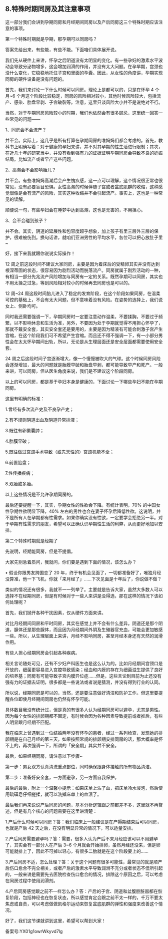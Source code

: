 ## 8.特殊时期同房及其注意事项
这一部分我们会讲到孕期同房和月经期间同房以及产后同房这三个特殊时期应该注意的事项。


第一个特殊时期就是孕期，那孕期可以同房吗？


答案先给出来，有些能，有些不能。下面咱们具体展开说。


我们先从硬件上来讲，怀孕之后阴道没有太明显的变化。有一些孕妇的激素水平波动会导致分泌物增多，这会增加润滑的作用，并没有太大问题。在孕早期，宫颈也没什么变化，它稳稳地托住子宫和里面的孕囊。因此，从女性的角度讲，孕期实现同房的硬件设备是没有问题的。


首先，我们来讨论一下什么时候可以同房。理论上是都可以的，只是在怀孕 4 个月~6 个月这个阶段比较稳定，同房的风险相对较小，其他时候风险较大，包括流产、感染、胎盘早剥、子宫破裂等。注意，这里只谈风险大小并不是说绝对不行。


当然，对于孕期同房风险较小的时期，我们也依然会有很多顾忌，这里统一回答一些常见的问题——


1、同房会不会流产？


并不会。实际上，这几乎是所有打算在孕期同房的准妈妈们都会考虑的。首先，教科书上明确写着：对于健康的孕妇来讲，并不对其孕期的性生活进行限制；其次，在近几十年的研究当中，并没有看到强有力的证据证明孕期同房会导致不良的妊娠结局。比如流产或者早产这些问题。


2、高潮会不会影响胎儿？


并不会。有些准妈妈高潮后会产生愧疚感，这一点可以理解，这个情况很正常也很常见，没有必要盲目恐惧。女性高潮的时候伴随子宫或者盆底肌群的收缩，这种感觉很像是会有流产的风险，其实这种收缩并不会引起流产。事实上，这也是一种常见的误解。


顺便说一句，有些孕妇会在睡梦中达到高潮，这也是无害的，不用担心。


3、会不会碰到孩子？


并不会。其实，阴道的延展性和包容度超乎想象，加上孩子有里三层外三层的保护，很难被伤到。换句话讲，就咱们亚洲男性的平均水平，各位可以把心放肚子里~


好，接下来我就跟你说说实际操作！


12 周之前这段时间不建议大家同房，主要是因为着床后的受精卵其实并没有达到根深蒂固的状态，很容易因为剧烈活动而脱落流产。同房就属于剧烈活动的一种，有相当一部分先兆流产风险增加与同房有一定的关系。既然孕期可以同房，其实也不用太操之过急，等到风险相对较小的时候再去同房也是可以的。


12 周~24 周这段时间胎儿进入了稳定的发育阶段，在这个阶段如果同房，在温柔可控的基础上，不会有太大问题，但不意味着没有风险。在姿势的选择上，我们说女上、侧卧均可。


同时我还需要强调一下，孕期同房时一定要注意动作温柔，不要揉胸，不要过于频繁，以不影响休息和生活为准，另外，不要因为处于孕期就觉得不用担心怀孕了，那就不戴安全套，其实安全套还是要用的，主要是因为精液有可能会刺激子宫产生宫缩，在这个阶段我们可不希望产生宫缩。而且还不得不强调一下，有一小部分男性会在太太怀孕期间出轨，所以，无论是从生理层面还是安全层面都需要使用安全套。


24 周之后这段时间子宫逐渐增大，像一个慢慢被吹大的气球。这个时候同房风险会逐渐增加，最大的问题就是胎膜早破和胎盘早剥，都可能导致早产和死产。一般来讲，可以同房，但从医生角度来说，我们是不建议这个阶段同房。


以上的可以同房，都是基于孕妇本身是健康的，下面讨论一下哪些孕妇不能在孕期同房。


这里有明确的标准：


1.曾经有多次流产史及不良孕产史；


2.有不规则阴道出血及阴道异常排液；


3.既往有卵巢囊肿；


4.胎膜早破；


5.既往做过宫颈手术导致（或先天性的）宫颈机能不全；


6.前置胎盘；


7.性传播疾病；


8.双胎或多胎。


以上这些情况是不允许孕期同房的。


最后还要提醒一下，其实，孕期女性的性欲会下降。有统计表明，70% 的中国女性孕期性欲明显下降，40% 左右的男性也会在妻子怀孕后降低性欲。这说明，并不是所有人在孕期都有性需求。如果你确实没有性欲，一定要学会拒绝另一半。对于孕期有性需求的朋友，希望可以正确认识孕期性生活的利弊，从而更好地加以安排。


第二个特殊时期就是经期了


先说明，经期能同房，但是不提倡。


大家先别急着质问，我就问，你们要是遇到下面的情况，该怎么办？


• 假设你跟男友跨国恋了 20 年，终于有机会见面了，一切都准备好了，唯独月经没算准，他一下飞机，你就「来月经了」……下次见面是十年后了，你说做不做？


类似的情况还有很多，我就不一一列举了。主要就是告诉大家，虽然大多数人可以选择不在经期同房，但是有时候对于一些人来讲是没得选，那在这样的情况下该如何处理呢？


首先，我们抛开各种干扰因素，仅从硬件方面来讲。


对比月经期间同房和平时同房，其实在感觉上并不会有什么差异。阴道还是那个阴道，腺体还是那些腺体，而且因为月经期间外阴及生殖器官充血，可能会更加敏感一些。所以，从生理层面上来讲，月经不影响同房，甚至月经本身还有天然的润滑作用。


有些人担心经期同房会引起各种疾病。


相关言论随处可见，还有不少妇产科医生也是这么认为的。比如月经期间宫颈口是开放的，细菌更容易进入宫腔导致感染；经血和内膜的存在为细菌滋生提供了良好的培养基；同房有可能导致子宫内膜异位症……但是，这些言论到目前为止还没有强有力的证据去证明，很多都是一些说法或者说是猜测，并没有得到行业的认同。


所以说，经期同房是可以的，当然，还是要注意做好清洁和防护工作。但这里要提醒各位即使月经期间同房也仍然有怀孕可能。


具体数目我没有统计过，但是真的有很多人认为经期同房可以避孕，尤其是男性。因为每个女性的排卵期都不固定，有时候会因为各种因素导致提前或者推后，有些人明显跟月经期不匹配。


我在临床上曾遇到过一位结婚两年没有怀孕的患者，经过一系列检查，发现她的排卵期是在自己月经的第三天，如果按照常规的排卵期安排同房的话，那大概率是怀不上的，再次强调一下，所谓的「安全期」其实并不安全。


最后，如果经期同房，请注意以下步骤~


第一步：男女双方认真清洗重点部位，同时确保跟身体接触的所有物品清洁。


第二步：准备好安全套，一方面避孕，另一方面自我保护。


最后的最后，附上一个温馨小提示：如果床单上沾了血，把床单冷水浸泡，然后使用硫磺皂仔细搓揉，就可以洗掉床单上的血渍了。


最后我们再来说说产后同房的问题，基本分析逻辑跟之前都差不多，这里就不再赘述，但是有几个核心的问题需要在这里讲清楚：


1.产后什么时候可以同房？答：我们临床上一般建议是在产褥期结束后可以同房，也就是产后 42 天之后，在没有明显异常的情况下，可以适量安排。


2.产后同房需要避孕吗？答：需要，很多人认为产后不来月经应该可以不用避孕了，其实会有一部分人在产后 3~6 个月就会开始排卵，虽然月经还没来，但是卵可能就排上了，因此不可掉以轻心，有很多二胎就是在这个阶段要上的……


3.产后同房不适，怎么处理？答：关于这个问题有很多可能性，最常见的就是顺产后伤口愈合不完全相关，或者产后的激素水平导致润滑不充分或者状态不佳所引起的，一般来讲是需要先去医院检查伤口愈合的情况，排除这个原因之后，可以考虑在同房过程中使用润滑剂。


4.产后同房感觉跟之前不一样怎么办？答：产后的子宫、阴道和盆腹腔脏器都在恢复阶段，包括神经也在恢复状态，所以感觉肯定会跟之前不太一样的，千万不要太焦虑或自责，可以考虑做做凯格尔运动来恢复盆底肌群的弹性和强度来改善这个情况。


好了，我们这节课就讲到这里，希望可以帮到大家！


备案号:YX01g1owrWkyvd7lg

